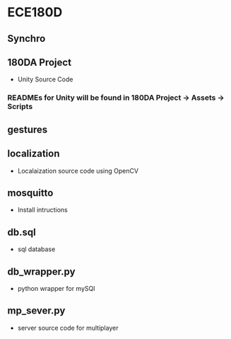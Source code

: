 # ECE180D 
## Synchro

## 180DA Project
* Unity Source Code
### READMEs for Unity will be found in 180DA Project -> Assets -> Scripts

## gestures


## localization
* Localaization source code using OpenCV

## mosquitto
* Install intructions

## db.sql
* sql database

## db_wrapper.py
* python wrapper for mySQl

## mp_sever.py
* server source code for multiplayer